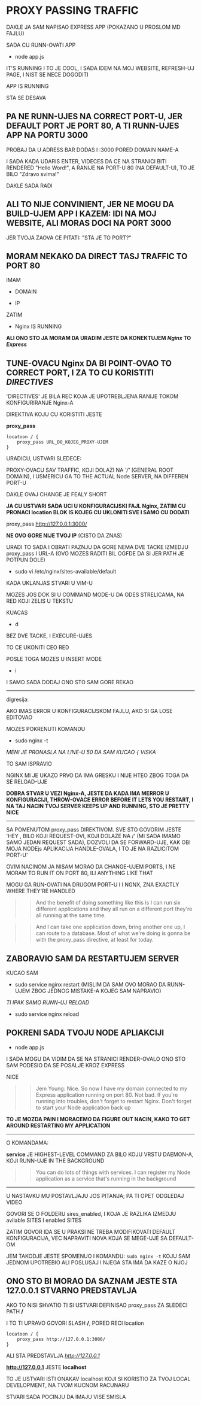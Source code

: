 # PROXY PASSING TRAFFIC

DAKLE JA SAM NAPISAO EXPRESS APP (POKAZANO U PROSLOM MD FAJLU)

SADA CU RUNN-OVATI APP

- node app.js

IT'S RUNNING I TO JE COOL, I SADA IDEM NA MOJ WEBSITE, REFRESH-UJ PAGE, I NIST SE NECE DOGODITI

APP IS RUNNING

STA SE DESAVA

## PA NE RUNN-UJES NA CORRECT PORT-U, JER DEFAULT PORT JE PORT 80, A TI RUNN-UJES APP NA PORTU 3000

PROBAJ DA U ADRESS BAR DODAS I :3000 PORED DOMAIN NAME-A

I SADA KADA UDARIS ENTER, VIDECES DA CE NA STRANICI BITI RENDERED "Hello Word!", A RANIJE NA PORT-U 80 (NA DEFAULT-U), TO JE BILO "Zdravo svima!"

DAKLE SADA RADI

## ALI TO NIJE CONVINIENT, JER NE MOGU DA BUILD-UJEM APP I KAZEM: IDI NA MOJ WEBSITE, ALI MORAS DOCI NA PORT 3000

JER TVOJA ZAOVA CE PITATI: "STA JE TO PORT?"

## MORAM NEKAKO DA DIRECT TASJ TRAFFIC TO PORT 80

IMAM

- DOMAIN

- IP

ZATIM

- Nginx IS RUNNING

**ALI ONO STO JA MORAM DA URADIM JESTE DA KONEKTUJEM *Nginx* TO *Express***

## TUNE-OVACU Nginx DA BI POINT-OVAO TO CORRECT PORT, I ZA TO CU KORISTITI *DIRECTIVES*

'DIRECTIVES' JE BILA REC KOJA JE UPOTREBLJENA RANIJE TOKOM KONFIGURIRANJE Nginx-A

DIREKTIVA KOJU CU KORISTITI JESTE 

**proxy_pass**

```linux
locatoon / {
    proxy_pass URL_DO_KOJEG_PROXY-UJEM
}
```

URADICU, USTVARI SLEDECE:

PROXY-OVACU SAV TRAFFIC, KOJI DOLAZI NA *'/'* (GENERAL ROOT DOMAIN), I USMERICU GA TO THE ACTUAL Node SERVER, NA DIFFEREN PORT-U

DAKLE OVAJ CHANGE JE FEALY SHORT

**JA CU USTVARI SADA UCI U KONFIGURACIJSKI FAJL Nginx, ZATIM CU PRONACI location BLOK IS KOJEG CU UKLONITI SVE I SAMO CU DODATI**

proxy_pass http://127.0.0.1:3000/

**NE OVO GORE NIJE TVOJ IP** (CISTO DA ZNAS)

URADI TO SADA I OBRATI PAZNJU DA GORE NEMA DVE TACKE IZMEDJU proxy_pass I URL-A (OVO MOZES RADITI BIL OGFDE DA SI JER PATH JE POTPUN DOLE)

- sudo vi /etc/nginx/sites-available/default

KADA UKLANJAS STVARI U VIM-U

MOZES JOS DOK SI U COMMAND MODE-U DA ODES STRELICAMA, NA RED KOJI ZELIS U TEKSTU

KUACAS

- d

BEZ DVE TACKE, I EXECURE-UJES

TO CE UKONITI CEO RED

POSLE TOGA MOZES U INSERT MODE

- i

I SAMO SADA DODAJ ONO STO SAM GORE REKAO

******

digresija:

AKO IMAS ERROR U KONFIGURACIJSKOM FAJLU, AKO SI GA LOSE EDITOVAO

MOZES POKRENUTI KOMANDU

- sudo nginx -t

*MENI JE PRONASLA NA LINE-U 50 DA SAM KUCAO `{` VISKA*

TO SAM ISPRAVIO

NGINX MI JE UKAZO PRVO DA IMA GRESKU I NIJE HTEO ZBOG TOGA DA SE RELOAD-UJE

**DOBRA STVAR U VEZI Nginx-A, JESTE DA KADA IMA MERROR U KONFIGURACIJI, THROW-OVACE ERROR BEFORE IT LETS YOU RESTART, I NA TAJ NACIN TVOJ SERVER KEEPS UP AND RUNNING, STO JE PRETTY NICE**

******

SA POMENUTOM proxy_pass DIREKTIVOM. SVE STO GOVORIM JESTE 'HEY , BILO KOJI REQUEST-OVI, KOJI DOLAZE NA /' (MI SADA IMAMO SAMO JEDAN REQUEST SADA), DOZVOLI DA SE FORWARD-UJE, KAK OBI MOJA NODEjs APLIKACIJA HANDLE-OVALA, I TO JE NA RAZLICITOM PORT-U'

OVIM NACINOM JA NISAM MORAO DA CHANGE-UJEM PORTS, I NE MORAM TO RUN IT ON PORT 80, ILI ANYTHING LIKE THAT

MOGU GA RUN-OVATI NA DRUGOM PORT-U I I NGNX, ZNA EXACTLY WHERE THEY'RE HANDLED

>> And the benefit of doing something like this is I can run six different applications and they all run on a different port they're all running at the same time.

>> And I can take one application down, bring another one up, I can route to a database. Most of what we're doing is gonna be with the proxy_pass directive, at least for today.

## ZABORAVIO SAM DA RESTARTUJEM SERVER

KUCAO SAM 

- sudo service nginx restart (MISLIM DA SAM OVO MORAO DA RUNN-UJEM ZBOG JEDNOG MISTAKE-A KOJEG SAM NAPRAVIO)

*TI IPAK SAMO RUNN-UJ RELOAD*

- sudo service nginx reload

## POKRENI SADA TVOJU NODE APLIAKCIJI

- node app.js

I SADA MOGU DA VIDIM DA SE NA STRANICI RENDER-OVALO ONO STO SAM PODESIO DA SE POSALJE KROZ EXPRESS

NICE

>> Jem Young: Nice. So now I have my domain connected to my Express application running on port 80. Not bad. If you're running into troubles, don't forget to restart Nginx. Don't forget to start your Node application back up

**TO JE MOZDA PAIN I MORACEMO DA FIGURE OUT NACIN, KAKO TO GET AROUND RESTARTING MY APPLICATION**

******

O KOMANDAMA:

**service** JE HIGHEST-LEVEL COMMAND ZA BILO KOJU VRSTU DAEMON-A, KOJI RUNN-UJE IN THE BACKGROUND

>> You can do lots of things with services. I can register my Node application as a service that's running in the background

******

U NASTAVKU MU POSTAVLJAJU JOS PITANJA; PA TI OPET ODGLEDAJ VIDEO

GOVORI SE O FOLDERU sires_enabled, I KOJA JE RAZLIKA IZMEDJU avilable SITES I enabled SITES

ZATIM GOVOR IDA SE U PRAKSI NE TREBA MODIFIKOVATI DEFAULT KONFIGURACIJA, VEC NAPRAVITI NOVA KOJA SE MEGE-UJE SA DEFAULT-OM

JEM TAKODJE JESTE SPOMENUO I KOMANDU: `sudo nginx -t` KOJU SAM JEDNOM UPOTREBIO ALI POSLUSAJ I NJEGA STA IMA DA KAZE O NJOJ

## ONO STO BI MORAO DA SAZNAM JESTE STA 127.0.0.1 STVARNO PREDSTAVLJA

AKO TO NISI SHVATIO TI SI USTVARI DEFINISAO proxy_pass ZA SLEDECI PATH **/**

I TO TI UPRAVO GOVORI SLASH **/**, PORED RECI location

```linux
locatoon / {
    proxy_pass http://127.0.0.1:3000/
}
```

ALI STA PREDSTAVLJA *http://127.0.0.1*

**http://127.0.0.1** JESTE **localhost**

TO JE USTVARI ISTI ONAKAV localhost KOJI SI KORISTIO ZA TVOJ LOCAL DEVELOPMENT, NA TVOM KUCNOM RACUNARU

STVARI SADA POCINJU DA IMAJU VISE SMISLA
